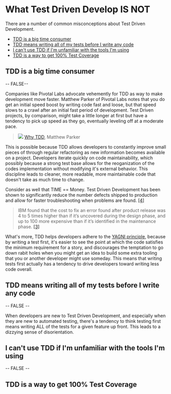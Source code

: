 # What Test Driven Develop IS NOT

There are a number of common misconceptions about Test Driven Development.

- [TDD is a big time consumer](#TDD-is-a-big-time-consumer)
- [TDD means writing all of my tests before I write any code](#TDD-means-writing-all-of-my-tests-before-I-write-any-code)
- [I can't use TDD if I'm unfamiliar with the tools I'm using](#I-can't-use-TDD-if-I'm-unfamiliar-with-the-tools-I'm-using)
- [TDD is a way to get 100% Test Coverage](#TDD-is-a-way-to-get-100-Test-Coverage)

## TDD is a big time consumer

-- FALSE--

Companies like Pivotal Labs advocate vehemently for TDD as  way to make development move faster. Matthew Parker of Pivotal Labs notes that you do get an initial speed boost by writing code fast and loose, but that speed slows to a crawl after an initial fast period of development. Test Driven projects, by comparison, might take a little longer at first but have a tendency to pick up speed as they go, eventually leveling off at a moderate pace.

> ![](https://miro.medium.com/max/16000/1*L7bd2tPHsB0sXdbEI78i_Q.png)
> [Why TDD](https://builttoadapt.io/why-tdd-489fdcdda05e), Matthew Parker

This is possible because TDD allows developers to constantly improve small pieces of through regular refactoring as new information becomes available on a project. Developers iterate quickly on code maintainability, which possibly because a strong test base allows for the reoganization of the codes implementation without modifying it's external behavior. This discipline leads to cleaner, more readable, more maintainable code that doesn't take as much time to change.

Consider as well that TIME == Money. Test Driven Development has been shown to significantly reduce the number defects shipped to production and allow for faster troubleshooting when problems are found. [[4]](citations.md)

> IBM found that the cost to fix an error found after product release was 4 to 5 times higher than if it’s uncovered during the design phase, and up to 100 more expensive than if it’s identified in the maintenance phase. [[3]](citations.md)

What's more, TDD helps developers adhere to the [YAGNI principle](yagni.md), because by writing a test first, it's easier to see the point at which the code satisfies the minimum requirement for a story, and discourages the temptation to go down rabit holes when you might get an idea to build some extra tooling that you or another developer might use someday. This means that writing tests first actually has a tendency to drive developers toward writing less code overall.

## TDD means writing all of my tests before I write any code

-- FALSE --

When developers are new to Test Driven Development, and especially when they are new to automated testing, there's a tendency to think testing first means writing ALL of the tests for a given feature up front. This leads to a dizzying sense of disorientation.

## I can't use TDD if I'm unfamiliar with the tools I'm using

-- FALSE --

## TDD is a way to get 100% Test Coverage